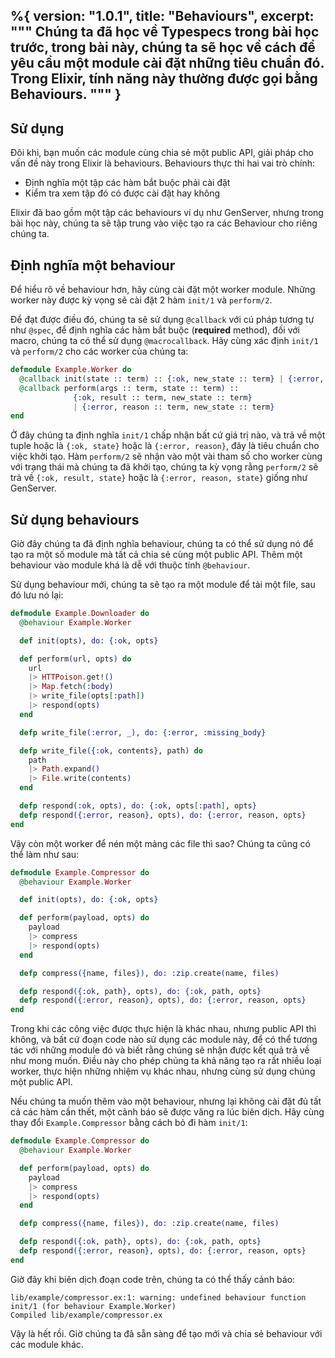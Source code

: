 %{
  version: "1.0.1",
  title: "Behaviours",
  excerpt: """
  Chúng ta đã học về Typespecs trong bài học trước, trong bài này, chúng ta sẽ học về cách để yêu cầu một module cài đặt những tiêu chuẩn đó. Trong Elixir, tính năng này thường được gọi bằng Behaviours.
  """
}
---

## Sử dụng

Đôi khi, bạn muốn các module cùng chia sẻ một public API, giải pháp cho vấn đề này trong Elixir là behaviours. Behaviours thực thi hai vai trò chính:

+ Định nghĩa một tập các hàm bắt buộc phải cài đặt
+ Kiểm tra xem tập đó có được cài đặt hay không

Elixir đã bao gồm một tập các behaviours ví dụ như GenServer, nhưng trong bài học này, chúng ta sẽ tập trung vào việc tạo ra các Behaviour cho riêng chúng ta.

## Định nghĩa một behaviour

Để hiểu rõ về behaviour hơn, hãy cùng cài đặt một worker module. Những worker này được kỳ vọng sẽ cài đặt 2 hàm `init/1` và `perform/2`.

Để đạt được điều đó, chúng ta sẽ sử dụng `@callback` với cú pháp tương tự như `@spec`, để định nghĩa các hàm bắt buộc (__required__ method), đối với macro, chúng ta có thể sử dụng `@macrocallback`. Hãy cùng xác định `init/1` và `perform/2` cho các worker của chúng ta:

```elixir
defmodule Example.Worker do
  @callback init(state :: term) :: {:ok, new_state :: term} | {:error, reason :: term}
  @callback perform(args :: term, state :: term) ::
              {:ok, result :: term, new_state :: term}
              | {:error, reason :: term, new_state :: term}
end
```

Ở đây chúng ta định nghĩa `init/1` chấp nhận bất cứ giá trị nào, và trả về một tuple hoặc là `{:ok, state}` hoặc là `{:error, reason}`, đây là tiêu chuẩn cho việc khởi tạo. Hàm `perform/2` sẽ nhận vào một vài tham số cho worker cùng với trạng thái mà chúng ta đã khởi tạo, chúng ta kỳ vọng rằng `perform/2` sẽ trả về `{:ok, result, state}` hoặc là `{:error, reason, state}` giống như GenServer.

## Sử dụng behaviours

Giờ đây chúng ta đã định nghĩa behaviour, chúng ta có thể sử dụng nó để tạo ra một số module mà tất cả chia sẻ cùng một public API. Thêm một behaviour vào module khá là dễ với thuộc tính `@behaviour`.

Sử dụng behaviour mới, chúng ta sẽ tạo ra một module để tải một file, sau đó lưu nó lại:

```elixir
defmodule Example.Downloader do
  @behaviour Example.Worker

  def init(opts), do: {:ok, opts}

  def perform(url, opts) do
    url
    |> HTTPoison.get!()
    |> Map.fetch(:body)
    |> write_file(opts[:path])
    |> respond(opts)
  end

  defp write_file(:error, _), do: {:error, :missing_body}

  defp write_file({:ok, contents}, path) do
    path
    |> Path.expand()
    |> File.write(contents)
  end

  defp respond(:ok, opts), do: {:ok, opts[:path], opts}
  defp respond({:error, reason}, opts), do: {:error, reason, opts}
end
```

Vậy còn một worker để nén một mảng các file thì sao? Chúng ta cũng có thể làm như sau:

```elixir
defmodule Example.Compressor do
  @behaviour Example.Worker

  def init(opts), do: {:ok, opts}

  def perform(payload, opts) do
    payload
    |> compress
    |> respond(opts)
  end

  defp compress({name, files}), do: :zip.create(name, files)

  defp respond({:ok, path}, opts), do: {:ok, path, opts}
  defp respond({:error, reason}, opts), do: {:error, reason, opts}
end
```

Trong khi các công việc được thực hiện là khác nhau, nhưng public API thì không, và bất cứ đoạn code nào sử dụng các module này, để có thể tương tác với những module đó và biết rằng chúng sẽ nhận được kết quả trả về như mong muốn. Điều này cho phép chúng ta khả năng tạo ra rất nhiều loại worker, thực hiện những nhiệm vụ khác nhau, nhưng cùng sử dụng chúng một public API.

Nếu chúng ta muốn thêm vào một behaviour, nhưng lại không cài đặt đủ tất cả các hàm cần thết, một cảnh báo sẽ được văng ra lúc biên dịch. Hãy cùng thay đổi `Example.Compressor` bằng cách bỏ đi hàm `init/1`:

```elixir
defmodule Example.Compressor do
  @behaviour Example.Worker

  def perform(payload, opts) do
    payload
    |> compress
    |> respond(opts)
  end

  defp compress({name, files}), do: :zip.create(name, files)

  defp respond({:ok, path}, opts), do: {:ok, path, opts}
  defp respond({:error, reason}, opts), do: {:error, reason, opts}
end
```

Giờ đây khi biên dịch đoạn code trên, chúng ta có thể thấy cảnh báo:

```shell
lib/example/compressor.ex:1: warning: undefined behaviour function init/1 (for behaviour Example.Worker)
Compiled lib/example/compressor.ex
```

Vậy là hết rồi. Giờ chúng ta đã sẵn sàng để tạo mới và chia sẻ behaviour với các module khác.
